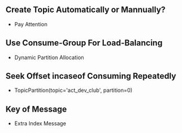 ## Create Topic Automatically or Mannually?
* Pay Attention

## Use Consume-Group For Load-Balancing
* Dynamic Partition Allocation

## Seek Offset incaseof Consuming Repeatedly
* TopicPartition(topic='act_dev_club', partition=0)

## Key of Message
* Extra Index Message
